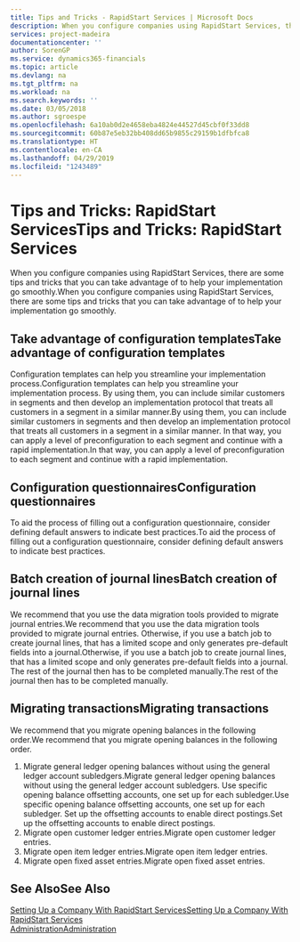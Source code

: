 ```yaml
---
title: Tips and Tricks - RapidStart Services | Microsoft Docs
description: When you configure companies using RapidStart Services, there are some tips and tricks that you can take advantage of to help your implementation go smoothly.
services: project-madeira
documentationcenter: ''
author: SorenGP
ms.service: dynamics365-financials
ms.topic: article
ms.devlang: na
ms.tgt_pltfrm: na
ms.workload: na
ms.search.keywords: ''
ms.date: 03/05/2018
ms.author: sgroespe
ms.openlocfilehash: 6a10ab0d2e4658eba4824e44527d45cbf0f33dd8
ms.sourcegitcommit: 60b87e5eb32bb408dd65b9855c29159b1dfbfca8
ms.translationtype: HT
ms.contentlocale: en-CA
ms.lasthandoff: 04/29/2019
ms.locfileid: "1243489"
---
```

# <a name="tips-and-tricks-rapidstart-services"></a><span data-ttu-id="36333-103">Tips and Tricks: RapidStart Services</span><span class="sxs-lookup"><span data-stu-id="36333-103">Tips and Tricks: RapidStart Services</span></span>
<span data-ttu-id="36333-104">When you configure companies using RapidStart Services, there are some tips and tricks that you can take advantage of to help your implementation go smoothly.</span><span class="sxs-lookup"><span data-stu-id="36333-104">When you configure companies using RapidStart Services, there are some tips and tricks that you can take advantage of to help your implementation go smoothly.</span></span>  

## <a name="take-advantage-of-configuration-templates"></a><span data-ttu-id="36333-105">Take advantage of configuration templates</span><span class="sxs-lookup"><span data-stu-id="36333-105">Take advantage of configuration templates</span></span>  
<span data-ttu-id="36333-106">Configuration templates can help you streamline your implementation process.</span><span class="sxs-lookup"><span data-stu-id="36333-106">Configuration templates can help you streamline your implementation process.</span></span> <span data-ttu-id="36333-107">By using them, you can include similar customers in segments and then develop an implementation protocol that treats all customers in a segment in a similar manner.</span><span class="sxs-lookup"><span data-stu-id="36333-107">By using them, you can include similar customers in segments and then develop an implementation protocol that treats all customers in a segment in a similar manner.</span></span> <span data-ttu-id="36333-108">In that way, you can apply a level of preconfiguration to each segment and continue with a rapid implementation.</span><span class="sxs-lookup"><span data-stu-id="36333-108">In that way, you can apply a level of preconfiguration to each segment and continue with a rapid implementation.</span></span>  

## <a name="configuration-questionnaires"></a><span data-ttu-id="36333-109">Configuration questionnaires</span><span class="sxs-lookup"><span data-stu-id="36333-109">Configuration questionnaires</span></span>  
<span data-ttu-id="36333-110">To aid the process of filling out a configuration questionnaire, consider defining default answers to indicate best practices.</span><span class="sxs-lookup"><span data-stu-id="36333-110">To aid the process of filling out a configuration questionnaire, consider defining default answers to indicate best practices.</span></span>  

## <a name="batch-creation-of-journal-lines"></a><span data-ttu-id="36333-111">Batch creation of journal lines</span><span class="sxs-lookup"><span data-stu-id="36333-111">Batch creation of journal lines</span></span>  
<span data-ttu-id="36333-112">We recommend that you use the data migration tools provided to migrate journal entries.</span><span class="sxs-lookup"><span data-stu-id="36333-112">We recommend that you use the data migration tools provided to migrate journal entries.</span></span> <span data-ttu-id="36333-113">Otherwise, if you use a batch job to create journal lines, that has a limited scope and only generates pre-default fields into a journal.</span><span class="sxs-lookup"><span data-stu-id="36333-113">Otherwise, if you use a batch job to create journal lines, that has a limited scope and only generates pre-default fields into a journal.</span></span> <span data-ttu-id="36333-114">The rest of the journal then has to be completed manually.</span><span class="sxs-lookup"><span data-stu-id="36333-114">The rest of the journal then has to be completed manually.</span></span>  

## <a name="migrating-transactions"></a><span data-ttu-id="36333-115">Migrating transactions</span><span class="sxs-lookup"><span data-stu-id="36333-115">Migrating transactions</span></span>  
<span data-ttu-id="36333-116">We recommend that you migrate opening balances in the following order.</span><span class="sxs-lookup"><span data-stu-id="36333-116">We recommend that you migrate opening balances in the following order.</span></span>  

1.  <span data-ttu-id="36333-117">Migrate general ledger opening balances without using the general ledger account subledgers.</span><span class="sxs-lookup"><span data-stu-id="36333-117">Migrate general ledger opening balances without using the general ledger account subledgers.</span></span> <span data-ttu-id="36333-118">Use specific opening balance offsetting accounts, one set up for each subledger.</span><span class="sxs-lookup"><span data-stu-id="36333-118">Use specific opening balance offsetting accounts, one set up for each subledger.</span></span> <span data-ttu-id="36333-119">Set up the offsetting accounts to enable direct postings.</span><span class="sxs-lookup"><span data-stu-id="36333-119">Set up the offsetting accounts to enable direct postings.</span></span>  
2.  <span data-ttu-id="36333-120">Migrate open customer ledger entries.</span><span class="sxs-lookup"><span data-stu-id="36333-120">Migrate open customer ledger entries.</span></span>  
3.  <span data-ttu-id="36333-121">Migrate open item ledger entries.</span><span class="sxs-lookup"><span data-stu-id="36333-121">Migrate open item ledger entries.</span></span>  
4.  <span data-ttu-id="36333-122">Migrate open fixed asset entries.</span><span class="sxs-lookup"><span data-stu-id="36333-122">Migrate open fixed asset entries.</span></span>  

## <a name="see-also"></a><span data-ttu-id="36333-123">See Also</span><span class="sxs-lookup"><span data-stu-id="36333-123">See Also</span></span>  
[<span data-ttu-id="36333-124">Setting Up a Company With RapidStart Services</span><span class="sxs-lookup"><span data-stu-id="36333-124">Setting Up a Company With RapidStart Services</span></span>](admin-set-up-a-company-with-rapidstart.md)  
[<span data-ttu-id="36333-125">Administration</span><span class="sxs-lookup"><span data-stu-id="36333-125">Administration</span></span>](admin-setup-and-administration.md)
